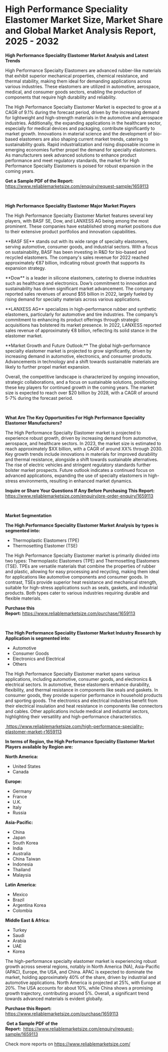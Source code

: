 <p><h1>High Performance Speciality Elastomer Market Size, Market Share and Global Market Analysis Report, 2025 - 2032</h1></p><p><strong>High Performance Speciality Elastomer Market Analysis and Latest Trends</strong></p>
<p><p>High Performance Specialty Elastomers are advanced rubber-like materials that exhibit superior mechanical properties, chemical resistance, and thermal stability, making them ideal for demanding applications across various industries. These elastomers are utilized in automotive, aerospace, medical, and consumer goods sectors, enabling the production of components that require high durability and reliability.</p><p>The High Performance Specialty Elastomer Market is expected to grow at a CAGR of 9.1% during the forecast period, driven by the increasing demand for lightweight and high-strength materials in the automotive and aerospace industries. Additionally, the expanding applications in the healthcare sector, especially for medical devices and packaging, contribute significantly to market growth. Innovations in material science and the development of bio-based elastomers are also shaping current market trends, catering to sustainability goals. Rapid industrialization and rising disposable income in emerging economies further propel the demand for specialty elastomers. As manufacturers seek advanced solutions to enhance product performance and meet regulatory standards, the market for High Performance Specialty Elastomers is poised for robust expansion in the coming years.</p></p>
<p><strong>Get a Sample PDF of the Report:&nbsp;</strong> <a href="https://www.reliablemarketsize.com/enquiry/request-sample/1659113?utm_campaign=1789&utm_medium=2&utm_source=Github&utm_content=ia&utm_term=23032025&utm_id=high-performance-speciality-elastomer">https://www.reliablemarketsize.com/enquiry/request-sample/1659113</a></p>
<p>&nbsp;</p>
<p><strong>High Performance Speciality Elastomer Major Market Players</strong></p>
<p><p>The High Performance Specialty Elastomer Market features several key players, with BASF SE, Dow, and LANXESS AG being among the most prominent. These companies have established strong market positions due to their extensive product portfolios and innovation capabilities.</p><p>**BASF SE** stands out with its wide range of specialty elastomers, serving automotive, consumer goods, and industrial sectors. With a focus on sustainability, BASF has been investing in R&D for bio-based and recycled elastomers. The company's sales revenue for 2022 reached approximately €87 billion, indicating robust growth that supports its expansion strategy.</p><p>**Dow** is a leader in silicone elastomers, catering to diverse industries such as healthcare and electronics. Dow’s commitment to innovation and sustainability has driven significant market advancement. The company reported sales revenues of around $55 billion in 2022, largely fueled by rising demand for specialty materials across various applications.</p><p>**LANXESS AG** specializes in high-performance rubber and synthetic elastomers, particularly for automotive and tire industries. The company’s commitment to enhancing its product offerings through strategic acquisitions has bolstered its market presence. In 2022, LANXESS reported sales revenue of approximately €8 billion, reflecting its solid stance in the elastomer market.</p><p>**Market Growth and Future Outlook:** The global high-performance specialty elastomer market is projected to grow significantly, driven by increasing demand in automotive, electronics, and consumer products. Advancements in technology and a shift towards sustainable materials are likely to further propel market expansion.</p><p>Overall, the competitive landscape is characterized by ongoing innovation, strategic collaborations, and a focus on sustainable solutions, positioning these key players for continued growth in the coming years. The market size is expected to reach over $20 billion by 2028, with a CAGR of around 5-7% during the forecast period.</p></p>
<p>&nbsp;</p>
<p><strong>What Are The Key Opportunities For High Performance Speciality Elastomer Manufacturers?</strong></p>
<p><p>The High Performance Specialty Elastomer market is projected to experience robust growth, driven by increasing demand from automotive, aerospace, and healthcare sectors. In 2023, the market size is estimated to reach approximately $XX billion, with a CAGR of around XX% through 2030. Key growth trends include innovations in materials for improved durability and thermal resistance, alongside a shift towards sustainable alternatives. The rise of electric vehicles and stringent regulatory standards further bolster market prospects. Future outlook indicates a continued focus on advanced applications, expanding the use of specialty elastomers in high-stress environments, resulting in enhanced market dynamics.</p></p>
<p><strong>Inquire or Share Your Questions If Any Before Purchasing This Report:</strong> <a href="https://www.reliablemarketsize.com/enquiry/pre-order-enquiry/1659113?utm_campaign=1789&utm_medium=2&utm_source=Github&utm_content=ia&utm_term=23032025&utm_id=high-performance-speciality-elastomer">https://www.reliablemarketsize.com/enquiry/pre-order-enquiry/1659113</a></p>
<p>&nbsp;</p>
<p><strong>Market Segmentation</strong></p>
<p><strong>The High Performance Speciality Elastomer Market Analysis by types is segmented into:</strong></p>
<p><ul><li>Thermoplastic Elastomers (TPE)</li><li>Thermosetting Elastomer (TSE)</li></ul></p>
<p><p>The High Performance Specialty Elastomer market is primarily divided into two types: Thermoplastic Elastomers (TPE) and Thermosetting Elastomers (TSE). TPEs are versatile materials that combine the properties of rubber and plastic, allowing for easy processing and recycling, making them ideal for applications like automotive components and consumer goods. In contrast, TSEs provide superior heat resistance and mechanical strength, suitable for high-stress applications such as seals, gaskets, and industrial products. Both types cater to various industries requiring durable and flexible materials.</p></p>
<p><strong>Purchase this Report:&nbsp;</strong><a href="https://www.reliablemarketsize.com/purchase/1659113?utm_campaign=1789&utm_medium=2&utm_source=Github&utm_content=ia&utm_term=23032025&utm_id=high-performance-speciality-elastomer">https://www.reliablemarketsize.com/purchase/1659113</a></p>
<p>&nbsp;</p>
<p><strong>The High Performance Speciality Elastomer Market Industry Research by Application is segmented into:</strong></p>
<p><ul><li>Automotive</li><li>Consumer Goods</li><li>Electronics and Electrical</li><li>Others</li></ul></p>
<p><p>The High Performance Specialty Elastomer market spans various applications, including automotive, consumer goods, and electronics & electrical sectors. In automotive, these elastomers enhance durability, flexibility, and thermal resistance in components like seals and gaskets. In consumer goods, they provide superior performance in household products and sporting goods. The electronics and electrical industries benefit from their electrical insulation and heat resistance in components like connectors and cables. Other applications include medical and industrial sectors, highlighting their versatility and high-performance characteristics.</p></p>
<p><a href="https://www.reliablemarketsize.com/high-performance-speciality-elastomer-market-r1659113?utm_campaign=1789&utm_medium=2&utm_source=Github&utm_content=ia&utm_term=23032025&utm_id=high-performance-speciality-elastomer">&nbsp;https://www.reliablemarketsize.com/high-performance-speciality-elastomer-market-r1659113</a></p>
<p><strong>In terms of Region, the High Performance Speciality Elastomer Market Players available by Region are:</strong></p>
<p>
    <p> <strong> North America: </strong>
        <ul>
            <li>United States</li>
            <li>Canada</li>
        </ul>
        </p> 
    <p> <strong> Europe: </strong>
        <ul>
            <li>Germany</li>
            <li>France</li>
            <li>U.K.</li>
            <li>Italy</li>
            <li>Russia</li>
        </ul>
        </p> 
    <p> <strong> Asia-Pacific: </strong>
        <ul>
            <li>China</li>
            <li>Japan</li>
            <li>South Korea</li>
            <li>India</li>
            <li>Australia</li>
            <li>China Taiwan</li>
            <li>Indonesia</li>
            <li>Thailand</li>
            <li>Malaysia</li>
        </ul>
        </p> 
    <p> <strong> Latin America: </strong>
        <ul>
            <li>Mexico</li>
            <li>Brazil</li>
            <li>Argentina Korea</li>
            <li>Colombia</li>
        </ul>
        </p> 
    <p> <strong> Middle East & Africa: </strong>
        <ul>
            <li>Turkey</li>
            <li>Saudi</li>
            <li>Arabia</li>
            <li>UAE</li>
            <li>Korea</li>
        </ul>
    </p>
    </p>
<p><p>The high-performance specialty elastomer market is experiencing robust growth across several regions, notably in North America (NA), Asia-Pacific (APAC), Europe, the USA, and China. APAC is expected to dominate the market, holding approximately 40% of the share, driven by industrial and automotive applications. North America is projected at 25%, with Europe at 20%. The USA accounts for about 10%, while China shows a promising growth trajectory, contributing around 5%. Overall, a significant trend towards advanced materials is evident globally.</p></p>
<p><strong>Purchase this Report: </strong><a href="https://www.reliablemarketsize.com/purchase/1659113?utm_campaign=1789&utm_medium=2&utm_source=Github&utm_content=ia&utm_term=23032025&utm_id=high-performance-speciality-elastomer">https://www.reliablemarketsize.com/purchase/1659113</a></p>
<p>&nbsp;<strong>Get a Sample PDF of the Report:&nbsp;&nbsp;</strong><a href="https://www.reliablemarketsize.com/enquiry/request-sample/1659113?utm_campaign=1789&utm_medium=2&utm_source=Github&utm_content=ia&utm_term=23032025&utm_id=high-performance-speciality-elastomer">https://www.reliablemarketsize.com/enquiry/request-sample/1659113</a></p>
<p><strong></strong></p>
<p>Check more reports on <a href="https://www.reliablemarketsize.com/?utm_campaign=1789&utm_medium=2&utm_source=Github&utm_content=ia&utm_term=23032025&utm_id=high-performance-speciality-elastomer">https://www.reliablemarketsize.com/</a></p>